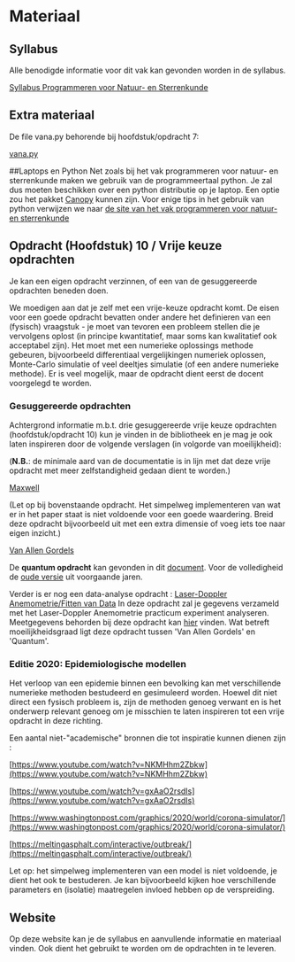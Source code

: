 # Materiaal

## Syllabus
Alle benodigde informatie voor dit vak kan gevonden
worden in de syllabus.

[Syllabus Programmeren voor Natuur- en Sterrenkunde](progns_2020_v20200330_2.pdf)


## Extra materiaal
De file vana.py behorende bij hoofdstuk/opdracht 7:

[vana.py](vana.py)

##Laptops en Python
Net zoals bij het vak programmeren voor natuur- en sterrenkunde maken we gebruik van de programmeertaal python.
Je zal dus moeten beschikken over een python distributie op je laptop. Een optie zou het pakket  [Canopy](https://store.enthought.com/downloads/) kunnen zijn.
Voor enige tips in het gebruik van python verwijzen we naar
[de site van het vak programmeren voor natuur- en sterrenkunde](https://progns.mprog.nl/)

## Opdracht (Hoofdstuk) 10 / Vrije keuze opdrachten

Je kan een eigen opdracht verzinnen, of een van de gesuggereerde opdrachten beneden doen.

We moedigen aan dat je zelf met een vrije-keuze opdracht komt.
De eisen voor een goede opdracht bevatten onder andere het definieren van een (fysisch) vraagstuk - je moet van tevoren
een probleem stellen die je vervolgens oplost (in principe kwantitatief, maar soms kan kwalitatief ook acceptabel zijn).
Het moet met een numerieke oplossings methode gebeuren, bijvoorbeeld differentiaal vergelijkingen numeriek oplossen, Monte-Carlo simulatie of
veel deeltjes simulatie (of een andere numerieke methode).
Er is veel mogelijk, maar de opdracht dient eerst de docent voorgelegd te worden.

### Gesuggereerde opdrachten
Achtergrond informatie m.b.t. drie gesuggereerde vrije keuze opdrachten (hoofdstuk/opdracht 10) kun 
je vinden in de bibliotheek en je mag je ook laten inspireren door de volgende verslagen (in volgorde van moeilijkheid):

(**N.B.**: de minimale aard van de documentatie is in lijn met dat deze vrije opdracht met meer zelfstandigheid gedaan dient te worden.)

[Maxwell](numnat_maxwell.pdf)

(Let op bij bovenstaande opdracht. Het simpelweg implementeren van wat er in
het paper staat is niet voldoende voor een goede waardering. Breid deze 
opdracht bijvoorbeeld uit met een extra dimensie of voeg iets toe naar eigen
inzicht.)

[Van Allen Gordels](numnat_vanallen.pdf)

De **quantum opdracht** kan gevonden in dit [document](Quantum_Tunneling.pdf).
Voor de volledigheid de [oude versie](numnat_quantum.pdf) uit voorgaande jaren.

Verder is er nog een data-analyse opdracht :
[Laser-Doppler Anemometrie/Fitten van Data](lda_opdracht10.pdf)
In deze opdracht zal je gegevens verzameld
met het Laser-Doppler Anemometrie practicum experiment analyseren.
Meetgegevens behorden bij deze opdracht kan [hier](meetgegevens_lda.zip) vinden.
Wat betreft moeilijkheidsgraad ligt deze opdracht tussen 'Van Allen Gordels' en 'Quantum'.

### Editie 2020: Epidemiologische modellen
Het verloop van een epidemie binnen een bevolking kan met verschillende numerieke methoden bestudeerd en gesimuleerd worden.
Hoewel dit niet direct een fysisch probleem is, zijn de methoden genoeg verwant en is het onderwerp relevant genoeg om je misschien
te laten inspireren tot een vrije opdracht in deze richting.

Een aantal niet-"academische" bronnen die tot inspiratie kunnen dienen zijn :

[https://www.youtube.com/watch?v=NKMHhm2Zbkw](https://www.youtube.com/watch?v=NKMHhm2Zbkw)

[https://www.youtube.com/watch?v=gxAaO2rsdIs](https://www.youtube.com/watch?v=gxAaO2rsdIs)

[https://www.washingtonpost.com/graphics/2020/world/corona-simulator/](https://www.washingtonpost.com/graphics/2020/world/corona-simulator/)

[https://meltingasphalt.com/interactive/outbreak/](https://meltingasphalt.com/interactive/outbreak/)

Let op: het simpelweg implementeren van een model is niet voldoende, je dient het ook te bestuderen. Je kan bijvoorbeeld kijken
hoe verschillende parameters en (isolatie) maatregelen invloed hebben op de verspreiding.

## Website
Op deze website kan je de syllabus en aanvullende informatie en materiaal vinden. Ook dient het gebruikt te worden om de opdrachten in te leveren. 
